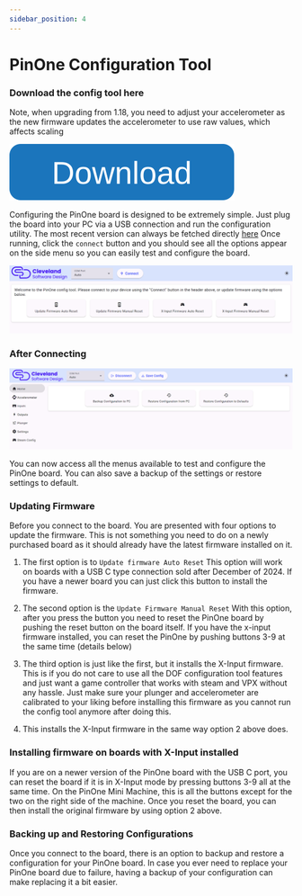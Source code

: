 ```yaml
---
sidebar_position: 4
---
```


# PinOne Configuration Tool

### Download the config tool here

Note, when upgrading from 1.18, you need to adjust your accelerometer as the new firmware updates the accelerometer to use raw values, which affects scaling

[![Get the config tool](./img/button.svg)](https://github.com/philipellisis/arduino-virtual-pinball-board/releases/download/v1.20.0/pinone-config-tool.1.20.0.exe)

Configuring the PinOne board is designed to be extremely simple. Just plug the board into your PC via a USB connection and run the configuration utility. The most recent version can always be fetched directly [here](https://github.com/philipellisis/arduino-virtual-pinball-board/releases/download/v1.20.0/pinone-config-tool.1.20.0.exe) Once running, click the `connect` button and you should see all the options appear on the side menu so you can easily test and configure the board.

![image](./img/mainWindowDisconnected.png)

### After Connecting
![image](./img/mainWindowConnected.png)

You can now access all the menus available to test and configure the PinOne board. You can also save a backup of the settings or restore settings to default.

### Updating Firmware

Before you connect to the board. You are presented with four options to update the firmware. This is not something you need to do on a newly purchased board as it should already have the latest firmware installed on it.

1. The first option is to `Update firmware Auto Reset` This option will work on boards with a USB C type connection sold after December of 2024. If you have a newer board you can just click this button to install the firmware. 

2. The second option is the `Update Firmware Manual Reset` With this option, after you press the button you need to reset the PinOne board by pushing the reset button on the board itself. If you have the x-input firmware installed, you can reset the PinOne by pushing buttons 3-9 at the same time (details below)

3. The third option is just like the first, but it installs the X-Input firmware. This is if you do not care to use all the DOF configuration tool features and just want a game controller that works with steam and VPX without any hassle. Just make sure your plunger and accelerometer are calibrated to your liking before installing this firmware as you cannot run the config tool anymore after doing this.

4. This installs the X-Input firmware in the same way option 2 above does. 

### Installing firmware on boards with X-Input installed

If you are on a newer version of the PinOne board with the USB C port, you can reset the board if it is in X-Input mode by pressing buttons 3-9 all at the same time. On the PinOne Mini Machine, this is all the buttons except for the two on the right side of the machine. Once you reset the board, you can then install the original firmware by using option 2 above.

### Backing up and Restoring Configurations

Once you connect to the board, there is an option to backup and restore a configuration for your PinOne board. In case you ever need to replace your PinOne board due to failure, having a backup of your configuration can make replacing it a bit easier.